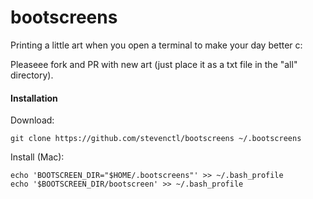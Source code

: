 # bootscreens

Printing a little art when you open a terminal to make your day better c:

Pleaseee fork and PR with new art (just place it as a txt file in the "all" directory).

#### Installation

Download:
```
git clone https://github.com/stevenctl/bootscreens ~/.bootscreens
```

Install (Mac):
```
echo 'BOOTSCREEN_DIR="$HOME/.bootscreens"' >> ~/.bash_profile
echo '$BOOTSCREEN_DIR/bootscreen' >> ~/.bash_profile
```
